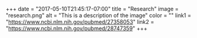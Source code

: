 +++
  date = "2017-05-10T21:45:17-07:00"
  title = "Research"
  image = "research.png"
  alt = "This is a description of the image"
  color = ""
  link1 = "https://www.ncbi.nlm.nih.gov/pubmed/27358053"
  link2 = "https://www.ncbi.nlm.nih.gov/pubmed/28747359"
+++